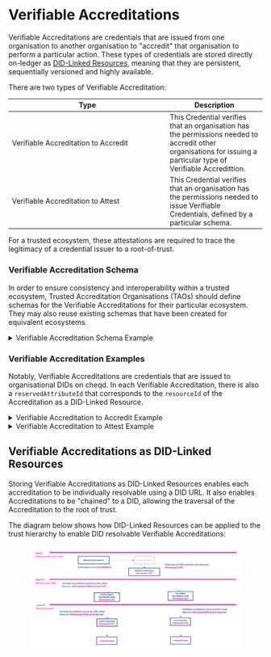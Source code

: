 # Verifiable Accreditations

Verifiable Accreditations are credentials that are issued from one organisation to another organisation to "accredit" that organisation to perform a particular action. These types of credentials are stored directly on-ledger as [DID-Linked Resources](../../../architecture/adr-list/adr-002-did-linked-resources.md), meaning that they are persistent, sequentially versioned and highly available.&#x20;

There are two types of Verifiable Accreditation:

<table><thead><tr><th width="299">Type</th><th>Description</th></tr></thead><tbody><tr><td>Verifiable Accreditation to Accredit</td><td>This Credential verifies that an organisation has the permissions needed to accredit other organisations for issuing a particular type of Verifiable Accredittion.</td></tr><tr><td>Verifiable Accreditation to Attest</td><td>This Credential verifies that an organisation has the permissions needed to issue Verifiable Credentials, defined by a particular schema.</td></tr></tbody></table>

For a trusted ecosystem, these attestations are required to trace the legitimacy of a credential issuer to a root-of-trust.&#x20;

### Verifiable Accreditation Schema

In order to ensure consistency and interoperability within a trusted ecosystem, Trusted Accreditation Organisations (TAOs) should define schemas for the Verifiable Accreditations for their particular ecosystem. They may also reuse existing schemas that have been created for equivalent ecosystems.

<details>

<summary>Verifiable Accreditation Schema Example</summary>

```json
{
  "$schema": "https://json-schema.org/draft/2020-12/schema",
  "title": "Verifiable Accreditation Record",
  "description": "Schema of an Verifiable Accreditation",
  "type": "object",
  "allOf": [
    {
      "properties": {
        "credentialSubject": {
          "description": "Defines additional information about the subject that is described by the Verifiable Accreditation",
          "type": "object",
          "properties": {
            "id": {
              "description": "Defines a unique identifier of the Verifiable Attestation",
              "type": "string",
              "format": "uri"
            },
            "reservedAttributeId": {
              "description": "Defines the attributeId this Verifiable Accreditation has been created for",
              "type": "string"
            },
            "accreditedFor": {
              "description": "Defines a list of claims that define/determine the authorisation of an Issuer to issue certain types of VCs",
              "type": "array",
              "items": {
                "type": "object",
                "properties": {
                  "schemaId": {
                    "description": "Schema, registered as a DID-Linked Resource, which the accredited organisation is allowed to issue, as per their accreditation",
                    "type": "string",
                    "format": "uri"
                  },
                  "types": {
                    "type": "array",
                    "items": {
                      "type": "string"
                    }
                  },
                  "limitJurisdiction": {
                    "anyOf": [
                      {
                        "description": "Defines the jurisdiction for which the accreditation is valid",
                        "type": "string",
                        "format": "uri"
                      },
                      {
                        "type": "array",
                        "description": "Defines the jurisdictions for which the accreditation is valid",
                        "items": {
                          "type": "string",
                          "format": "uri"
                        }
                      }
                    ]
                  }
                },
                "required": ["schemaId", "types", "limitJurisdiction"]
              }
            }
          },
          "required": ["id", "reservedAttributeId", "accreditedFor"]
        },
        "credentialStatus": {
          "description": "Defines revocation details for the issued credential. Further redefined by type extension",
          "type": "object",
          "properties": {
            "id": {
              "description": "Exact identity for the credential status",
              "type": "string",
              "format": "uri"
            },
            "type": {
              "description": "Defines the revocation status type",
              "type": "string",
              "const": "AccreditationEntry"
            }
          },
          "required": ["id", "type"]
        }
      },
      "required": [
        "expirationDate",
        "credentialSubject",
        "credentialStatus",
        "termsOfUse"
      ]
    }
  ]
}

```

</details>

### Verifiable Accreditation Examples

Notably, Verifiable Accreditations are credentials that are issued to organisational DIDs on cheqd. In each Verifiable Accreditation, there is also a `reservedAttributeId` that corresponds to the `resourceId` of the Accreditation as a DID-Linked Resource.

<details>

<summary>Verifiable Accreditation to Accredit Example</summary>

```json
{
  "@context": ["https://www.w3.org/2018/credentials/v1"],
  "id": "urn:uuid:8568b525-a24e-4bc0-9d97-6a8459ec0130",
  "type": [
    "VerifiableCredential",
    "VerifiableAttestation",
    "VerifiableAccreditation",
    "VerifiableAccreditationToAccredit"
  ],
  "issuer": "did:cheqd:testnet:098c4f66-b461-4037-9cf0-c5db75b270c6",
  "issuanceDate": "2021-11-01T00:00:00Z",
  "validFrom": "2021-11-01T00:00:00Z",
  "expirationDate": "2025-06-22T14:11:44Z",
  "issued": "2020-06-22T14:11:44Z",
  "credentialSubject": {
    "id": "did:cheqd:testnet:e21b63d1-a771-4eb9-9452-869cd30fd622",
    "reservedAttributeId": "05afe541-77dd-4eda-9e01-2258c74b291b",
    "accreditedFor": [
      {
        "schemaId": "did:cheqd:testnet:098c4f66-b461-4037-9cf0-c5db75b270c6/resources/83eb0ed8-37d1-4ba6-9e0b-40d60676d4aa",
        "types": [
          "VerifiableCredential",
          "VerifiableAttestation",
          "DiplomaCredential"
        ]
      }
    ]
  },
  "credentialStatus": {
    "id": "did:cheqd:testnet:098c4f66-b461-4037-9cf0-c5db75b270c6?resourceName=accreditationStatus&resourceType=StatusList2021Revocation",
    "type": "StatusList2021Revocation"
  },
  "credentialSchema": [
    {
      "id": "did:cheqd:testnet:098c4f66-b461-4037-9cf0-c5db75b270c6/resources/83eb0ed8-37d1-4ba6-9e0b-40d60676d4aa",
      "type": "FullJsonSchemaValidator2021"
    }
  ]
}


```

</details>

<details>

<summary>Verifiable Accreditation to Attest Example</summary>

```json
{
  "@context": ["https://www.w3.org/2018/credentials/v1"],
  "id": "urn:uuid:8568b525-a24e-4bc0-9d97-6a8459ec0130",
  "type": [
    "VerifiableCredential",
    "VerifiableAttestation",
    "VerifiableAccreditation",
    "VerifiableAccreditationToAttest"
  ],
  "issuer": "did:cheqd:testnet:098c4f66-b461-4037-9cf0-c5db75b270c6",
  "issuanceDate": "2021-11-01T00:00:00Z",
  "validFrom": "2021-11-01T00:00:00Z",
  "expirationDate": "2025-06-22T14:11:44Z",
  "issued": "2020-06-22T14:11:44Z",
  "credentialSubject": {
    "id": "did:cheqd:testnet:e21b63d1-a771-4eb9-9452-869cd30fd622",
    "reservedAttributeId": "15b49499-2a36-4c73-9f5b-7409b44ce7a3",
    "accreditedFor": [
      {
        "schemaId": "did:cheqd:testnet:098c4f66-b461-4037-9cf0-c5db75b270c6/resources/da4159f1-ff50-4a7c-b0cb-40d3a1f71003a",
        "types": [
          "VerifiableCredential",
          "VerifiableAttestation",
          "DiplomaCredential"
        ]
    ]
  },
  "credentialStatus": {
    "id": "did:cheqd:testnet:098c4f66-b461-4037-9cf0-c5db75b270c6?resourceName=accreditationStatusToAttest&resourceType=StatusList2021Revocation",
    "type": "EbsiAccreditationEntry"
  },
  "termsOfUse": [
    {
      "id": "https://example.com/governance-framework/../..xyz",
      "type": "GovernanceFramework"
    }
  ],
  "credentialSchema": [
    {
      "id": "did:cheqd:testnet:098c4f66-b461-4037-9cf0-c5db75b270c6/resources/da4159f1-ff50-4a7c-b0cb-40d3a1f71003a",
      "type": "FullJsonSchemaValidator2021"
    }
  ]
}


```

</details>

## Verifiable Accreditations as DID-Linked Resources

Storing Verifiable Accreditations as DID-Linked Resources enables each accreditation to be individually resolvable using a DID URL. It also enables Accreditations to be "chained" to a DID, allowing the traversal of the Accreditation to the root of trust.&#x20;

The diagram below shows how DID-Linked Resources can be applied to the trust hierarchy to enable DID resolvable Verifiable Accreditations:

<figure><img src="../../../.gitbook/assets/Trust Chains using DLRs.png" alt=""><figcaption></figcaption></figure>
